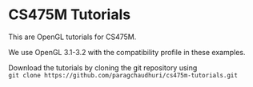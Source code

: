 # CS475M Tutorials

This are OpenGL tutorials for CS475M.

We use OpenGL 3.1-3.2 with the compatibility profile in these examples.

Download the tutorials by cloning the git repository using <br/>
`git clone https://github.com/paragchaudhuri/cs475m-tutorials.git`



